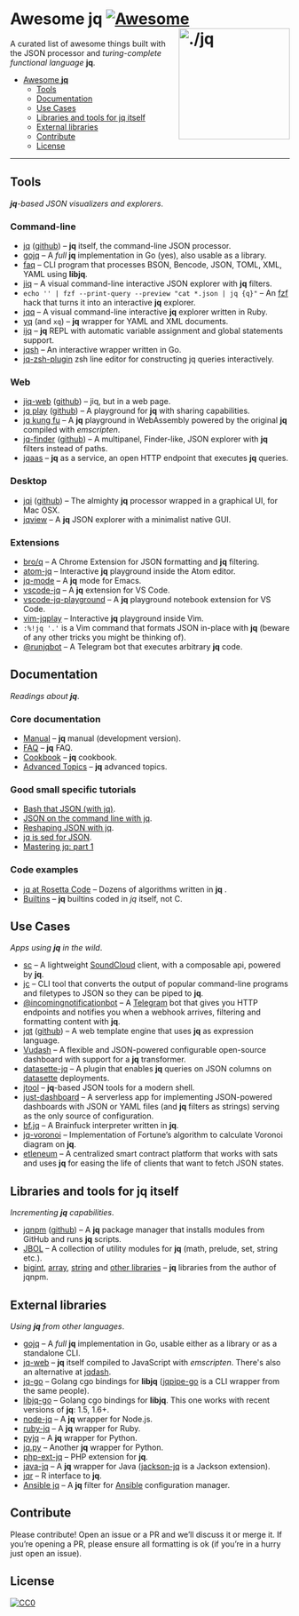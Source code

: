 Awesome jq [![Awesome](https://cdn.rawgit.com/sindresorhus/awesome/d7305f38d29fed78fa85652e3a63e154dd8e8829/media/badge.svg)](https://github.com/sindresorhus/awesome) [<img src="https://stedolan.github.io/jq/jq.png" width="200" align="right" alt="./jq">](https://github.com/stedolan/jq)
========================================================================

A curated list of awesome things built with the JSON processor and
_turing-complete functional language_ **jq**.

* [Awesome **jq**](#awesome-jq)
  * [Tools](#tools)
  * [Documentation](#documentation)
  * [Use Cases](#use-cases)
  * [Libraries and tools for jq itself](#libraries-and-tools-for-jq-itself)
  * [External libraries](#external-libraries)
  * [Contribute](#contribute)
  * [License](#license)

----


Tools
------------------------------------------------------------------------

_**jq**-based JSON visualizers and explorers_.

### Command-line

* [jq](https://stedolan.github.io/jq/) ([github](https://github.com/stedolan/jq)) &ndash; **jq** itself, the command-line JSON processor.
* [gojq](https://github.com/itchyny/gojq) &ndash; A _full_ **jq** implementation in Go (yes), also usable as a library.
* [faq](https://github.com/jzelinskie/faq) &ndash; CLI program that processes BSON, Bencode, JSON, TOML, XML, YAML using **libjq**.
* [jiq](https://github.com/fiatjaf/jiq) &ndash; A visual command-line interactive JSON explorer with **jq** filters.
* `echo '' | fzf --print-query --preview "cat *.json | jq {q}"` &ndash; An [fzf](https://github.com/junegunn/fzf) hack that turns it into an interactive **jq** explorer.
* [jqq](https://github.com/jcsalterego/jqq/) &ndash; A visual command-line interactive **jq** explorer written in Ruby.
* [yq](https://github.com/kislyuk/yq) (and `xq`) &ndash; **jq** wrapper for YAML and XML documents.
* [ijq](https://github.com/fiatjaf/ijq) &ndash; **jq** REPL with automatic variable assignment and global statements support.
* [jqsh](https://github.com/bmatsuo/jqsh) &ndash; An interactive wrapper written in Go.
* [jq-zsh-plugin](https://github.com/reegnz/jq-zsh-plugin) zsh line editor for constructing jq queries interactively.

### Web

* [jiq-web](https://jq.alhur.es/jiq/) ([github](https://github.com/fiatjaf/jiq-web)) &ndash; jiq, but in a web page.
* [jq play](https://jqplay.org/) ([github](https://github.com/jingweno/jqplay)) &ndash; A playground for **jq** with sharing capabilities.
* [jq kung fu](https://www.jqkungfu.com/) &ndash; A **jq** playground in WebAssembly powered by the original **jq** compiled with _emscripten_.
* [jq-finder](https://jq.alhur.es/finder/) ([github](https://github.com/fiatjaf/jq-finder)) &ndash; A multipanel, Finder-like, JSON explorer with **jq** filters instead of paths.
* [jqaas](https://github.com/captn3m0/jqaas) &ndash; **jq** as a service, an open HTTP endpoint that executes **jq** queries.

### Desktop

* [jqi](https://nire0510.github.io/jqi/) ([github](https://github.com/nire0510/jqi)) &ndash; The almighty **jq** processor wrapped in a graphical UI, for Mac OSX.
* [jqview](https://github.com/fiatjaf/jqview) &ndash; A **jq** JSON explorer with a minimalist native GUI.

### Extensions

* [bro/q](https://github.com/zalando-incubator/bro-q) &ndash; A Chrome Extension for JSON formatting and **jq** filtering.
* [atom-jq](https://github.com/sanack/atom-jq) &ndash; Interactive **jq** playground inside the Atom editor.
* [jq-mode](https://github.com/ljos/jq-mode) &ndash; A **jq** mode for Emacs.
* [vscode-jq](https://github.com/andricDu/vscode-jq) &ndash; A **jq** extension for VS Code.
* [vscode-jq-playground](https://github.com/davidnussio/vscode-jq-playground) &ndash; A **jq** playground notebook extension for VS Code.
* [vim-jqplay](https://github.com/bfrg/vim-jqplay) &ndash; Interactive **jq** playground inside Vim.
* `:%!jq '.'` is a Vim command that formats JSON in-place with **jq** (beware of any other tricks you might be thinking of).
* [@runjqbot](https://github.com/fiatjaf/runjqbot) &ndash; A Telegram bot that executes arbitrary **jq** code.


Documentation
------------------------------------------------------------------------

_Readings about **jq**_.

### Core documentation

* [Manual](https://stedolan.github.io/jq/manual/) &ndash; **jq** manual (development version).
* [FAQ](https://github.com/stedolan/jq/wiki/FAQ) &ndash; **jq** FAQ.
* [Cookbook](https://github.com/stedolan/jq/wiki/Cookbook) &ndash; **jq** cookbook.
* [Advanced Topics](https://github.com/stedolan/jq/wiki/Advanced-Topics) &ndash; **jq** advanced topics.

### Good small specific tutorials

* [Bash that JSON (with jq)](http://blog.librato.com/posts/jq-json).
* [JSON on the command line with jq](https://shapeshed.com/jq-json/).
* [Reshaping JSON with jq](https://programminghistorian.org/en/lessons/json-and-jq).
* [jq is sed for JSON](https://robots.thoughtbot.com/jq-is-sed-for-json).
* [Mastering jq: part 1](https://codefaster.substack.com/p/mastering-jq-part-1-59c)

### Code examples

* [jq at Rosetta Code](http://rosettacode.org/wiki/Category:Jq) &ndash; Dozens of algorithms written in **jq** .
* [Builtins](https://github.com/stedolan/jq/blob/master/src/builtin.jq) &ndash; **jq** builtins coded in _jq_ itself, not C.


Use Cases
------------------------------------------------------------------------

_Apps using **jq** in the wild_.

* [sc](https://github.com/annacrombie/sc) &ndash; A lightweight [SoundCloud](https://soundcloud.com/) client, with a composable api, powered by **jq**.
* [jc](https://github.com/kellyjonbrazil/jc) &ndash; CLI tool that converts the output of popular command-line programs and filetypes to JSON so they can be piped to **jq**.
* [@incomingnotificationbot](https://t.me/incomingnotificationbot) &ndash; A [Telegram](https://telegram.org/) bot that gives you HTTP endpoints and notifies you when a webhook arrives, filtering and formatting content with **jq**.
* [jqt](https://fadado.github.io/jqt/index.html) ([github](https://github.com/fadado/jqt)) &ndash; A web template engine that uses **jq** as expression language.
* [Vudash](https://vudash.com/#/transformers/?id=jq-transformer-vudashtransformer-jq) &ndash; A flexible and JSON-powered configurable open-source dashboard with support for a **jq** transformer.
* [datasette-jq](https://github.com/simonw/datasette-jq) &ndash; A plugin that enables **jq** queries on JSON columns on [datasette](https://datasette.readthedocs.io/) deployments.
* [jtool](https://github.com/fadado/jtool) &ndash; **jq**-based JSON tools for a modern shell.
* [just-dashboard](https://kantord.github.io/just-dashboard/) &ndash; A serverless app for implementing JSON-powered dashboards with JSON or YAML files (and **jq** filters as strings) serving as the only source of configuration.
* [bf.jq](https://github.com/MakeNowJust/bf.jq) &ndash; A Brainfuck interpreter written in **jq**.
* [jq-voronoi](https://github.com/hosuaby/jq-voronoi) &ndash; Implementation of Fortune’s algorithm to calculate Voronoi diagram on **jq**.
* [etleneum](https://etleneum.com/) &ndash; A centralized smart contract platform that works with sats and uses **jq** for easing the life of clients that want to fetch JSON states.

Libraries and tools for jq itself
------------------------------------------------------------------------

_Incrementing **jq** capabilities_.

* [jqnpm](https://joelpurra.com/projects/jqnpm/) ([github](https://github.com/joelpurra/jqnpm)) &ndash; A **jq** package manager that installs modules from GitHub and runs **jq** scripts.
* [JBOL](https://github.com/fadado/JBOL) &ndash; A collection of utility modules for **jq** (math, prelude, set, string etc.).
* [bigint](https://github.com/joelpurra/jq-bigint), [array](https://github.com/joelpurra/jq-disarray), [string](https://github.com/joelpurra/jq-stress) and [other libraries](https://github.com/joelpurra?utf8=%E2%9C%93&tab=repositories&q=jq) &ndash; **jq** libraries from the author of jqnpm.


External libraries
------------------------------------------------------------------------

_Using **jq** from other languages_.

* [gojq](https://github.com/itchyny/gojq) &ndash; A _full_ **jq** implementation in Go, usable either as a library or as a standalone CLI.
* [jq-web](https://github.com/fiatjaf/jq-web) &ndash; **jq** itself compiled to JavaScript with _emscripten_. There's also an alternative at [jqdash](https://www.npmjs.com/package/jqdash).
* [jq-go](https://github.com/threatgrid/jq-go) &ndash; Golang cgo bindings for **libjq** ([jqpipe-go](https://github.com/threatgrid/jqpipe-go) is a CLI wrapper from the same people).
* [libjq-go](https://github.com/flant/libjq-go) &ndash; Golang cgo bindings for **libjq**. This one works with recent versions of **jq**: 1.5, 1.6+.
* [node-jq](https://github.com/sanack/node-jq) &ndash; A **jq** wrapper for Node.js.
* [ruby-jq](https://github.com/winebarrel/ruby-jq) &ndash; A **jq** wrapper for Ruby.
* [pyjq](https://github.com/doloopwhile/pyjq) &ndash; A **jq** wrapper for Python.
* [jq.py](https://github.com/mwilliamson/jq.py) &ndash; Another **jq** wrapper for Python.
* [php-ext-jq](https://github.com/kjdev/php-ext-jq) &ndash; PHP extension for **jq**.
* [java-jq](https://github.com/arakelian/java-jq) &ndash; A **jq** wrapper for Java ([jackson-jq](https://github.com/eiiches/jackson-jq) is a Jackson extension).
* [jqr](https://github.com/ropensci/jqr) &ndash; R interface to **jq**.
* [Ansible jq](https://github.com/moreati/jq-filter) &ndash; A **jq** filter for [Ansible](https://ansible.com) configuration manager.


Contribute
------------------------------------------------------------------------

Please contribute! Open an issue or a PR and we’ll discuss it or merge it. If
you’re opening a PR, please ensure all formatting is ok (if you’re in a hurry
just open an issue).


License
------------------------------------------------------------------------

[![CC0](https://licensebuttons.net/p/zero/1.0/88x31.png)](https://creativecommons.org/publicdomain/zero/1.0/)
